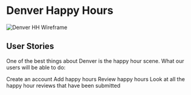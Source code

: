 # Denver Happy Hours
![Denver HH Wireframe](public/images/wireframe.png)

## User Stories
One of the best things about Denver is the happy hour scene. What our users will be able to do:

Create an account
Add happy hours
Review happy hours
Look at all the happy hour reviews that have been submitted